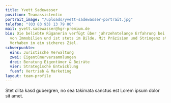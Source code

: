 ```yaml
---
title: Yvett Sadewasser
position: Teamassistentin
portrait_image: "/uploads/yvett-sadewasser-portrait.jpg"
telefon: "(03 83 93) 13 79 00"
mail: yvett.sadewasser@hgr-premium.de
bio: Die beliebte Rüganerin verfügt über jahrzehntelange Erfahrung bei der Instandhaltung
  von Immobilien und ist stets im Bilde. Mit Präzision und Stringenz steuert sie jedes
  Vorhaben in ein sicheres Ziel.
schwerpunkte:
  eins: Juristische Verwaltung
  zwei: Eigentümerversammlungen
  drei: Beratung Eigentümer & Beiräte
  vier: Strategische Entwicklung
  fuenf: Vertrieb & Marketing
layout: team-profile
---
```


Stet clita kasd gubergren, no sea takimata sanctus est Lorem ipsum dolor sit amet.
